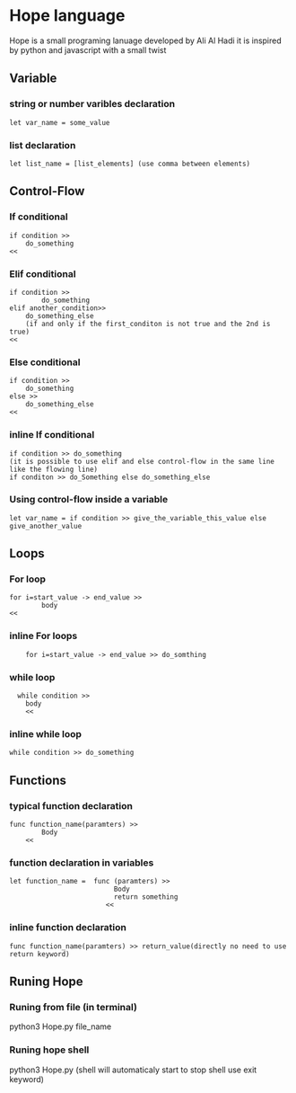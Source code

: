 # Hope language
  Hope is a small programing lanuage developed by Ali Al Hadi
  it is inspired by python and javascript with a small twist
  
## Variable

### string or number varibles declaration

    let var_name = some_value
    
### list declaration
    
    let list_name = [list_elements] (use comma between elements)

## Control-Flow

### If conditional

    if condition >> 
        do_something
    << 
    


### Elif conditional

    if condition >> 
            do_something
    elif another_condition>>
        do_something_else 
        (if and only if the first_conditon is not true and the 2nd is true)
    << 


### Else conditional

    if condition >> 
        do_something
    else >>
        do_something_else
    << 

### inline If conditional

    if condition >> do_something
    (it is possible to use elif and else control-flow in the same line like the flowing line)
    if conditon >> do_Something else do_something_else


### Using control-flow inside a variable

    let var_name = if condition >> give_the_variable_this_value else give_another_value



## Loops

### For loop

    for i=start_value -> end_value >>
            body
    <<


### inline For loops
    
        for i=start_value -> end_value >> do_somthing


### while loop

    
      while condition >>
        body
        <<


### inline while loop

    while condition >> do_something

## Functions

### typical function declaration 

    func function_name(paramters) >>
            Body
        <<


###  function declaration  in variables

    let function_name =  func (paramters) >>
                              Body
                              return something
                            <<


###  inline function declaration  

    func function_name(paramters) >> return_value(directly no need to use  return keyword)
                              
                              
                              
       
## Runing Hope

### Runing from file (in terminal)

  python3 Hope.py file_name
 
 
### Runing  hope shell

  python3 Hope.py (shell will automaticaly start to stop shell use exit keyword)



